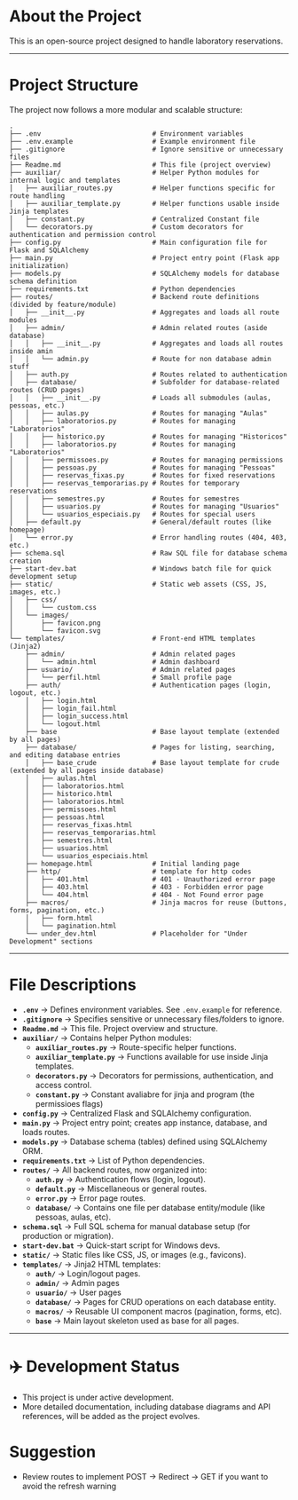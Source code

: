 # About the Project

This is an open-source project designed to handle laboratory reservations.

---

# Project Structure

The project now follows a more modular and scalable structure:

```
.
├── .env                            # Environment variables
├── .env.example                    # Example environment file
├── .gitignore                      # Ignore sensitive or unnecessary files
├── Readme.md                       # This file (project overview)
├── auxiliar/                       # Helper Python modules for internal logic and templates
│   ├── auxiliar_routes.py          # Helper functions specific for route handling
│   ├── auxiliar_template.py        # Helper functions usable inside Jinja templates
│   ├── constant.py                 # Centralized Constant file
│   └── decorators.py               # Custom decorators for authentication and permission control
├── config.py                       # Main configuration file for Flask and SQLAlchemy
├── main.py                         # Project entry point (Flask app initialization)
├── models.py                       # SQLAlchemy models for database schema definition
├── requirements.txt                # Python dependencies
├── routes/                         # Backend route definitions (divided by feature/module)
│   ├── __init__.py                 # Aggregates and loads all route modules
│   ├── admin/                      # Admin related routes (aside database)
│   │   ├── __init__.py             # Aggregates and loads all routes inside amin
│   │   └── admin.py                # Route for non database admin stuff
│   ├── auth.py                     # Routes related to authentication
│   ├── database/                   # Subfolder for database-related routes (CRUD pages)
│   │   ├── __init__.py             # Loads all submodules (aulas, pessoas, etc.)
│   │   ├── aulas.py                # Routes for managing "Aulas"
│   │   ├── laboratorios.py         # Routes for managing "Laboratorios"
│   │   ├── historico.py            # Routes for managing "Historicos"
│   │   ├── laboratorios.py         # Routes for managing "Laboratorios"
│   │   ├── permissoes.py           # Routes for managing permissions
│   │   ├── pessoas.py              # Routes for managing "Pessoas"
│   │   ├── reservas_fixas.py       # Routes for fixed reservations
│   │   ├── reservas_temporarias.py # Routes for temporary reservations
│   │   ├── semestres.py            # Routes for semestres
│   │   ├── usuarios.py             # Routes for managing "Usuarios"
│   │   └── usuarios_especiais.py   # Routes for special users
│   ├── default.py                  # General/default routes (like homepage)
│   └── error.py                    # Error handling routes (404, 403, etc.)
├── schema.sql                      # Raw SQL file for database schema creation
├── start-dev.bat                   # Windows batch file for quick development setup
├── static/                         # Static web assets (CSS, JS, images, etc.)
│   ├── css/
│   │   └── custom.css
│   └── images/
│       ├── favicon.png
│       └── favicon.svg
└── templates/                      # Front-end HTML templates (Jinja2)
    ├── admin/                      # Admin related pages
    │   └── admin.html              # Admin dashboard
    ├── usuario/                    # Admin related pages
    │   └── perfil.html             # Small profile page
    ├── auth/                       # Authentication pages (login, logout, etc.)
    │   ├── login.html
    │   ├── login_fail.html
    │   ├── login_success.html
    │   └── logout.html
    ├── base                        # Base layout template (extended by all pages)
    ├── database/                   # Pages for listing, searching, and editing database entries
    │   ├── base_crude              # Base layout template for crude (extended by all pages inside database)
    │   ├── aulas.html
    │   ├── laboratorios.html
    │   ├── historico.html
    │   ├── laboratorios.html
    │   ├── permissoes.html
    │   ├── pessoas.html
    │   ├── reservas_fixas.html
    │   ├── reservas_temporarias.html
    │   ├── semestres.html
    │   ├── usuarios.html
    │   └── usuarios_especiais.html
    ├── homepage.html               # Initial landing page
    ├── http/                       # template for http codes
    │   ├── 401.html                # 401 - Unauthorized error page
    │   ├── 403.html                # 403 - Forbidden error page
    │   └── 404.html                # 404 - Not Found error page
    ├── macros/                     # Jinja macros for reuse (buttons, forms, pagination, etc.)
    │   ├── form.html
    │   └── pagination.html
    └── under_dev.html              # Placeholder for "Under Development" sections
```

---

# File Descriptions

* **`.env`** → Defines environment variables. See `.env.example` for reference.
* **`.gitignore`** → Specifies sensitive or unnecessary files/folders to ignore.
* **`Readme.md`** → This file. Project overview and structure.
* **`auxiliar/`** → Contains helper Python modules:
  * **`auxiliar_routes.py`** → Route-specific helper functions.
  * **`auxiliar_template.py`** → Functions available for use inside Jinja templates.
  * **`decorators.py`** → Decorators for permissions, authentication, and access control.
  * **`constant.py`** → Constant avaliabre for jinja and program (the permissioes flags)
* **`config.py`** → Centralized Flask and SQLAlchemy configuration.
* **`main.py`** → Project entry point; creates app instance, database, and loads routes.
* **`models.py`** → Database schema (tables) defined using SQLAlchemy ORM.
* **`requirements.txt`** → List of Python dependencies.
* **`routes/`** → All backend routes, now organized into:
  * **`auth.py`** → Authentication flows (login, logout).
  * **`default.py`** → Miscellaneous or general routes.
  * **`error.py`** → Error page routes.
  * **`database/`** → Contains one file per database entity/module (like pessoas, aulas, etc).
* **`schema.sql`** → Full SQL schema for manual database setup (for production or migration).
* **`start-dev.bat`** → Quick-start script for Windows devs.
* **`static/`** → Static files like CSS, JS, or images (e.g., favicons).
* **`templates/`** → Jinja2 HTML templates:
  * **`auth/`** → Login/logout pages.
  * **`admin/`** → Admin pages
  * **`usuario/`** → User pages 
  * **`database/`** → Pages for CRUD operations on each database entity.
  * **`macros/`** → Reusable UI component macros (pagination, forms, etc).
  * **`base`** → Main layout skeleton used as base for all pages.

---

# :airplane: Development Status

* This project is under active development.
* More detailed documentation, including database diagrams and API references, will be added as the project evolves.

# Suggestion

* Review routes to implement POST → Redirect → GET if you want to avoid the refresh warning